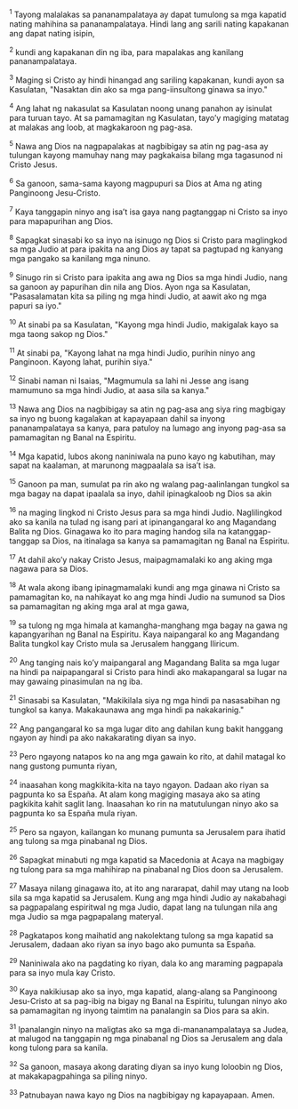 <sup>1</sup>
Tayong malalakas sa pananampalataya ay dapat tumulong sa mga kapatid nating mahihina sa pananampalataya. Hindi lang ang sarili nating kapakanan ang dapat nating isipin, 

<sup>2</sup>
kundi ang kapakanan din ng iba, para mapalakas ang kanilang pananampalataya. 

<sup>3</sup>
Maging si Cristo ay hindi hinangad ang sariling kapakanan, kundi ayon sa Kasulatan, "Nasaktan din ako sa mga pang-iinsultong ginawa sa inyo." 

<sup>4</sup>
Ang lahat ng nakasulat sa Kasulatan noong unang panahon ay isinulat para turuan tayo. At sa pamamagitan ng Kasulatan, tayoʼy magiging matatag at malakas ang loob, at magkakaroon ng pag-asa. 

<sup>5</sup>
Nawa ang Dios na nagpapalakas at nagbibigay sa atin ng pag-asa ay tulungan kayong mamuhay nang may pagkakaisa bilang mga tagasunod ni Cristo Jesus. 

<sup>6</sup>
Sa ganoon, sama-sama kayong magpupuri sa Dios at Ama ng ating Panginoong Jesu-Cristo.

<sup>7</sup>
Kaya tanggapin ninyo ang isaʼt isa gaya nang pagtanggap ni Cristo sa inyo para mapapurihan ang Dios. 

<sup>8</sup>
Sapagkat sinasabi ko sa inyo na isinugo ng Dios si Cristo para maglingkod sa mga Judio at para ipakita na ang Dios ay tapat sa pagtupad ng kanyang mga pangako sa kanilang mga ninuno. 

<sup>9</sup>
Sinugo rin si Cristo para ipakita ang awa ng Dios sa mga hindi Judio, nang sa ganoon ay papurihan din nila ang Dios. Ayon nga sa Kasulatan, "Pasasalamatan kita sa piling ng mga hindi Judio, at aawit ako ng mga papuri sa iyo." 

<sup>10</sup>
At sinabi pa sa Kasulatan, "Kayong mga hindi Judio, makigalak kayo sa mga taong sakop ng Dios." 

<sup>11</sup>
At sinabi pa, "Kayong lahat na mga hindi Judio, purihin ninyo ang Panginoon. Kayong lahat, purihin siya." 

<sup>12</sup>
Sinabi naman ni Isaias, "Magmumula sa lahi ni Jesse ang isang mamumuno sa mga hindi Judio, at aasa sila sa kanya." 

<sup>13</sup>
Nawa ang Dios na nagbibigay sa atin ng pag-asa ang siya ring magbigay sa inyo ng buong kagalakan at kapayapaan dahil sa inyong pananampalataya sa kanya, para patuloy na lumago ang inyong pag-asa sa pamamagitan ng Banal na Espiritu.

<sup>14</sup>
Mga kapatid, lubos akong naniniwala na puno kayo ng kabutihan, may sapat na kaalaman, at marunong magpaalala sa isaʼt isa. 

<sup>15</sup>
Ganoon pa man, sumulat pa rin ako ng walang pag-aalinlangan tungkol sa mga bagay na dapat ipaalala sa inyo, dahil ipinagkaloob ng Dios sa akin 

<sup>16</sup>
na maging lingkod ni Cristo Jesus para sa mga hindi Judio. Naglilingkod ako sa kanila na tulad ng isang pari at ipinangangaral ko ang Magandang Balita ng Dios. Ginagawa ko ito para maging handog sila na katanggap-tanggap sa Dios, na itinalaga sa kanya sa pamamagitan ng Banal na Espiritu. 

<sup>17</sup>
At dahil akoʼy nakay Cristo Jesus, maipagmamalaki ko ang aking mga nagawa para sa Dios. 

<sup>18</sup>
At wala akong ibang ipinagmamalaki kundi ang mga ginawa ni Cristo sa pamamagitan ko, na nahikayat ko ang mga hindi Judio na sumunod sa Dios sa pamamagitan ng aking mga aral at mga gawa, 

<sup>19</sup>
sa tulong ng mga himala at kamangha-manghang mga bagay na gawa ng kapangyarihan ng Banal na Espiritu. Kaya naipangaral ko ang Magandang Balita tungkol kay Cristo mula sa Jerusalem hanggang Iliricum. 

<sup>20</sup>
Ang tanging nais koʼy maipangaral ang Magandang Balita sa mga lugar na hindi pa naipapangaral si Cristo para hindi ako makapangaral sa lugar na may gawaing pinasimulan na ng iba. 

<sup>21</sup>
Sinasabi sa Kasulatan, "Makikilala siya ng mga hindi pa nasasabihan ng tungkol sa kanya. Makakaunawa ang mga hindi pa nakakarinig." 

<sup>22</sup>
Ang pangangaral ko sa mga lugar dito ang dahilan kung bakit hanggang ngayon ay hindi pa ako nakakarating diyan sa inyo. 

<sup>23</sup>
Pero ngayong natapos ko na ang mga gawain ko rito, at dahil matagal ko nang gustong pumunta riyan, 

<sup>24</sup>
inaasahan kong magkikita-kita na tayo ngayon. Dadaan ako riyan sa pagpunta ko sa España. At alam kong magiging masaya ako sa ating pagkikita kahit saglit lang. Inaasahan ko rin na matutulungan ninyo ako sa pagpunta ko sa España mula riyan. 

<sup>25</sup>
Pero sa ngayon, kailangan ko munang pumunta sa Jerusalem para ihatid ang tulong sa mga pinabanal ng Dios. 

<sup>26</sup>
Sapagkat minabuti ng mga kapatid sa Macedonia at Acaya na magbigay ng tulong para sa mga mahihirap na pinabanal ng Dios doon sa Jerusalem. 

<sup>27</sup>
Masaya nilang ginagawa ito, at ito ang nararapat, dahil may utang na loob sila sa mga kapatid sa Jerusalem. Kung ang mga hindi Judio ay nakabahagi sa pagpapalang espiritwal ng mga Judio, dapat lang na tulungan nila ang mga Judio sa mga pagpapalang materyal. 

<sup>28</sup>
Pagkatapos kong maihatid ang nakolektang tulong sa mga kapatid sa Jerusalem, dadaan ako riyan sa inyo bago ako pumunta sa España. 

<sup>29</sup>
Naniniwala ako na pagdating ko riyan, dala ko ang maraming pagpapala para sa inyo mula kay Cristo. 

<sup>30</sup>
Kaya nakikiusap ako sa inyo, mga kapatid, alang-alang sa Panginoong Jesu-Cristo at sa pag-ibig na bigay ng Banal na Espiritu, tulungan ninyo ako sa pamamagitan ng inyong taimtim na panalangin sa Dios para sa akin. 

<sup>31</sup>
Ipanalangin ninyo na maligtas ako sa mga di-mananampalataya sa Judea, at malugod na tanggapin ng mga pinabanal ng Dios sa Jerusalem ang dala kong tulong para sa kanila. 

<sup>32</sup>
Sa ganoon, masaya akong darating diyan sa inyo kung loloobin ng Dios, at makakapagpahinga sa piling ninyo. 

<sup>33</sup>
Patnubayan nawa kayo ng Dios na nagbibigay ng kapayapaan. Amen.